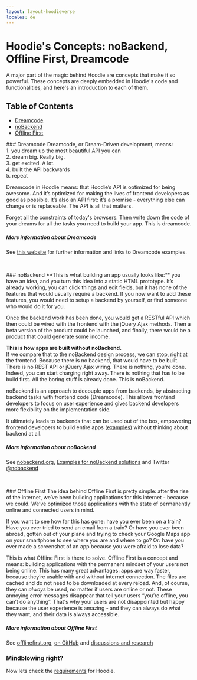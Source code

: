 ```yaml
---
layout: layout-hoodieverse
locales: de
---
```

# Hoodie's Concepts: noBackend, Offline First, Dreamcode

A major part of the magic behind Hoodie are concepts that make it so powerful. These concepts are deeply embedded in Hoodie's code and functionalities, and here's an introduction to each of them.

## Table of Contents
- <a href="#dreamcode">Dreamcode</a>
- <a href="#nobackend">noBackend</a>
- <a href="#offline-first">Offline First</a>

<p><a id="dreamcode"></a></p>
### Dreamcode
Dreamcode, or Dream-Driven development, means:<br />
1.  you dream up the most beautiful API you can<br />
2.  dream big. Really big.<br />
3.  get excited. A lot.<br />
4.  built the API backwards<br />
5.  repeat<br />

Dreamcode in Hoodie means: that Hoodie’s API is optimized for being awesome. And it’s optimized for making the lives of frontend developers as good as possible. It’s also an API first: it’s a promise - everything else can change or is replaceable. The API is all that matters.

Forget all the constraints of today's browsers. Then write down the code of your dreams for all the tasks you need to build your app. This is dreamcode.

##### More information about Dreamcode
See <a href="http://nobackend.org/dreamcode.html" target="_blank">this website</a> for further information and links to Dreamcode examples.

<br />
<p><a id="nobackend"></a></p>
### noBackend
**This is what building an app usually looks like:** you have an idea, and you turn this idea into a static HTML prototype. It’s already working, you can click things and edit fields, but it has none of the features that would usually require a backend. If you now want to add these features, you would need to setup a backend by yourself, or find someone who would do it for you.

Once the backend work has been done, you would get a RESTful API which then could be wired with the frontend with the jQuery Ajax methods. Then a beta version of the product could be launched, and finally, there would be a product that could generate some income.

**This is how apps are built without noBackend.**   
If we compare that to the noBackend design process, we can stop, right at the frontend. Because there is no backend, that would have to be built. There is no REST API or jQuery Ajax wiring. There is nothing, you're done. Indeed, you can start charging right away. There is nothing that has to be build first. All the boring stuff is already done. This is noBackend.

noBackend is an approach to decouple apps from backends, by abstracting backend tasks with frontend code (Dreamcode). This allows frontend developers to focus on user experience and gives backend developers more flexibility on the implementation side.

It ultimately leads to backends that can be used out of the box, empowering frontend developers to build entire apps (<a href="http://hood.ie/#showcases" target="_blank">examples</a>) without thinking about backend at all.

##### More information about noBackend
See <a href="http://nobackend.org/" target="_blank">nobackend.org</a>, <a href="http://nobackend.org/solutions.html" target="_blank">Examples for noBackend solutions</a> and Twitter <a href="http://twitter.com/noBackend" target="_blank">@nobackend</a>

<br />
<p><a id="offline-first"></a></p>
### Offline First
The idea behind Offline First is pretty simple: after the rise of the internet, we’ve been building applications for this internet  - because we could. We’ve optimized those applications with the state of permanently online and connected users in mind.

If you want to see how far this has gone: have you ever been on a train? Have you ever tried to send an email from a train? Or have you ever been abroad, gotten out of your plane and trying to check your Google Maps app on your smartphone to see where you are and where to go? Or: have you ever made a screenshot of an app because you were afraid to lose data?

This is what Offline First is there to solve. Offline First is a concept and means: building applications with the permanent mindset of your users not being online. This has many great advantages: apps are way faster, because they’re usable with and without internet connection. The files are cached and do not need to be downloaded at every reload. And, of course, they can *always* be used, no matter if users are online or not. These annoying error messages disappear that tell your users “you’re offline, you can’t do anything”. That's why your users are not disappointed but happy because the user experience is amazing - and they can always do what they want, and their data is always accessible.

##### More information about Offline First
See <a href="http://offlinefirst.org/" target="_blank">offlinefirst.org</a>, <a href="https://github.com/offlinefirst/" target="_blank">on GitHub</a> and <a href="https://github.com/offlinefirst/research" target="_blank">discussions and research</a>

### Mindblowing right?
Now lets check the <a href="system-requirements-browser-compatibilities-prerequisites-before-getting-started-with-hoodie.html">requirements</a> for Hoodie.
